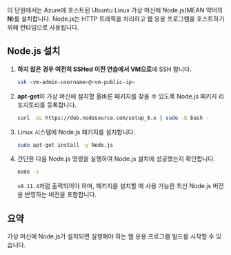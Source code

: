이 단원에서는 Azure에 호스트된 Ubuntu Linux 가상 머신에 Node.js(MEAN 약어의 **N**)를 설치합니다. Node.js는 HTTP 트래픽을 처리하고 웹 응용 프로그램을 호스트하기 위해 런타임으로 사용됩니다.

## <a name="install-nodejs"></a>Node.js 설치

1. **하지 않은 경우 여전히 SSHed 이전 연습에서 VM으로**에 SSH 합니다.

    ```bash
    ssh <vm-admin-username>@<vm-public-ip>
    ```

1. **apt-get**이 가상 머신에 설치할 올바른 패키지를 찾을 수 있도록 Node.js 패키지 리포지토리를 등록합니다.

    ```bash
    curl -sL https://deb.nodesource.com/setup_8.x | sudo -E bash -
    ```

1. Linux 시스템에 Node.js 패키지를 설치합니다.

    ```bash
    sudo apt-get install -y Node.js
    ```

1. 간단한 다음 Node.js 명령을 실행하여 Node.js 설치에 성공했는지 확인합니다.

    ```bash
    node -v
    ```

    `v8.11.4`처럼 출력되어야 하며, 패키지를 설치할 때 사용 가능한 최신 Node.js 버전을 반영하는 버전을 포함합니다.

## <a name="summary"></a>요약

가상 머신에 Node.js가 설치되면 실행해야 하는 웹 응용 프로그램 빌드를 시작할 수 있습니다.
